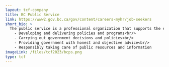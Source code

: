 ```yaml
---
layout: tcf-company
title: BC Public Service
link: https://www2.gov.bc.ca/gov/content/careers-myhr/job-seekers
short_bio: >
  The public service is a professional organization that supports the elected government. It is politically neutral and remains in place through elections. It's main duties include:<br/>
    - Developing and delivering policies and programs<br/>
    - Carrying out government decisions and policies<br/>
    - Providing government with honest and objective advice<br/>
    - Responsibly taking care of public resources and information
imageLink: /files/tcf2023/bcps.png
type: tcf
---
```

